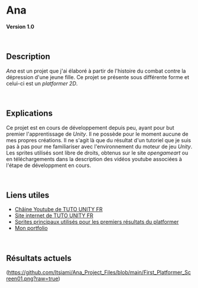 # Ana
**Version 1.0**

<br/>

## Description

  *Ana* est un projet que j'ai élaboré à partir de l'histoire du combat contre la dépression d'une jeune fille. Ce projet se présente sous différente forme et celui-ci est un *platformer 2D*.

<br/>

## Explications
  Ce projet est en cours de développement depuis peu, ayant pour but premier l'apprentissage de *Unity*. Il ne possède pour le moment aucune de mes propres créations. Il ne s'agit là que du résultat d'un tutoriel que je suis pas à pas pour me familiariser avec l'environnement du moteur de jeu *Unity*. Les sprites utilisés sont libre de droits, obtenus sur le site *opengameart* ou en téléchargements dans la description des vidéos youtube associées à l'étape de développment en cours.
  
<br/>

## Liens utiles

- [Châine Youtube de TUTO UNITY FR](https://www.youtube.com/@TUTOUNITYFR)<br/>
- [Site internet de TUTO UNITY FR](https://tutounity.fr/)<br/>
- [Sprites principaux utilisés pour les premiers résultats du platformer](https://opengameart.org/content/a-platformer-in-the-forest)<br/>
- [Mon portfolio](https://marion-tallandier.webflow.io/)

<br/>

## Résultats actuels

(https://github.com/Itsiami/Ana_Project_Files/blob/main/First_Platformer_Screen01.png?raw=true)
